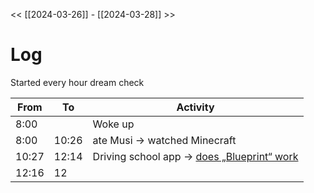 << [[2024-03-26]] - [[2024-03-28]] >>

# Log
Started every hour dream check

| From  | To    | Activity                                                                                        |
| ----- | ----- | ----------------------------------------------------------------------------------------------- |
| 8:00  |       | Woke up                                                                                         |
| 8:00  | 10:26 | ate Musi -> watched Minecraft                                                                   |
| 10:27 | 12:14 | Driving school app -> [does „Blueprint“ work](https://youtu.be/ECTBg2AtOfc?si=BeKpyiSrX-fEvMhq) |
| 12:16 | 12    |                                                                                                 |
